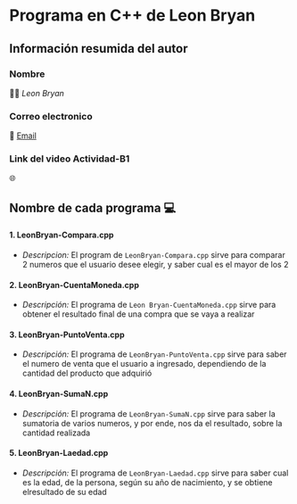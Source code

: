 # Programa en C++ de Leon Bryan
## Información resumida del autor
### Nombre
   👨‍💻 *Leon Bryan*
### Correo electronico
   📧 [Email](mailto:luis.leon.rodriguez@utelvt.edu.ec?subject=Hi% "Hi!")
### Link del video Actividad-B1
   🌐 
## Nombre de cada programa 💻
   #### 1. LeonBryan-Compara.cpp
   - _Descripcion:_ El program de `LeonBryan-Compara.cpp` sirve para comparar 2 numeros que el usuario desee elegir, y saber cual es el mayor de los 2
   #### 2. LeonBryan-CuentaMoneda.cpp
   - _Descripción:_ El programa de `Leon Bryan-CuentaMoneda.cpp` sirve para obtener el resultado final de una compra que se vaya a realizar
   #### 3. LeonBryan-PuntoVenta.cpp
   - _Descripción:_ El programa de `LeonBryan-PuntoVenta.cpp` sirve para saber el numero de venta que el usuario a ingresado, dependiendo de la cantidad del producto que adquirió
   #### 4. LeonBryan-SumaN.cpp
   - _Descripción:_ El programa de `LeonBryan-SumaN.cpp` sirve para saber la sumatoria de varios numeros, y por ende, nos da el resultado, sobre la cantidad realizada
   #### 5. LeonBryan-Laedad.cpp
   - _Descripción:_ El programa de `LeonBryan-Laedad.cpp` sirve para saber cual es la edad, de la persona, según su año de nacimiento, y se obtiene elresultado de su edad
